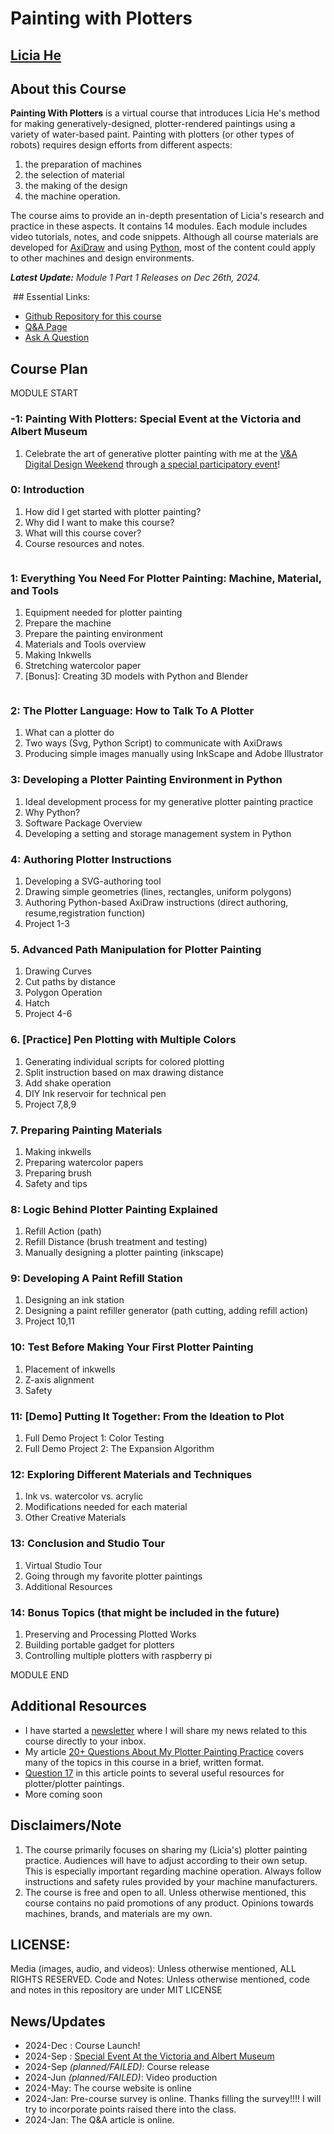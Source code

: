 
# Painting with Plotters

<h2 class="author"><a href="http://eyesofpanda.com" target="_blank">Licia He</a></h2>

## About this Course 

**Painting With Plotters** is a virtual course that introduces Licia He's method for making generatively-designed, plotter-rendered paintings using a variety of water-based paint. Painting with plotters (or other types of robots) requires design efforts from different aspects:

1. the preparation of machines
2. the selection of material
3. the making of the design
4. the machine operation. 

The course aims to provide an in-depth presentation of Licia's research and practice in these aspects. It contains 14 modules. Each module includes video tutorials, notes, and code snippets. Although all course materials are developed for [AxiDraw](https://axidraw.com/) and using [Python](https://www.python.org/), most of the content could apply to other machines and design environments.

_**Latest Update:** Module 1 Part 1 Releases on Dec 26th, 2024._ 

<img name="00/00_banner.jpg" class="full-width-img">
## Essential Links:

- [Github Repository for this course](https://github.com/LiciaHe/painting_with_plotters)
- [Q&A Page](QA/)
- [Ask A Question](https://docs.google.com/forms/d/e/1FAIpQLSdAMLVMtuUR2i5G695Mufm0polT8fs-n0bQurwLId-2cLDx7Q/viewform?usp=sharing)



## Course Plan
MODULE START 
### -1: Painting With Plotters: Special Event at the Victoria and Albert Museum
1. Celebrate the art of generative plotter painting with me at the [V&A Digital Design Weekend](https://www.vam.ac.uk/event/9pmbZOVdEw/digital-design-weekend-2024) through [a special participatory event](https://www.vam.ac.uk/event/bJvmGKbB9/painting-with-plotters-sep-2024)! 

### 0: Introduction 
1. How did I get started with plotter painting? 
2. Why did I want to make this course?
2. What will this course cover?
4. Course resources and notes. 

<COURSEINFO><a href="module_0/"><img name="0/0_introduction_square.jpg" class="full-width-img"></a></COURSEINFO>


### 1: Everything You Need For Plotter Painting: Machine, Material, and Tools
1. Equipment needed for plotter painting
2. Prepare the machine
3. Prepare the painting environment 
4. Materials and Tools overview 
5. Making Inkwells
6. Stretching watercolor paper
7. [Bonus]: Creating 3D models with Python and Blender

<COURSEINFO><a href="module_1/"><img name="1/1_machines_square.jpg" class="full-width-img"></a></COURSEINFO>


### 2: The Plotter Language: How to Talk To A Plotter
1. What can a plotter do 
2. Two ways (Svg, Python Script) to communicate with AxiDraws
3. Producing simple images manually using InkScape and Adobe Illustrator

### 3: Developing a Plotter Painting Environment in Python 
1. Ideal development process for my generative plotter painting practice 
2. Why Python?
3. Software Package Overview
3. Developing a setting and storage management system in Python

### 4: Authoring Plotter Instructions
1. Developing a SVG-authoring tool
2. Drawing simple geometries (lines, rectangles, uniform polygons)
3. Authoring Python-based AxiDraw instructions (direct authoring, resume,registration function)
4. Project 1-3

### 5. Advanced Path Manipulation for Plotter Painting
1. Drawing Curves
2. Cut paths by distance 
2. Polygon Operation 
3. Hatch 
4. Project 4-6

### 6. [Practice] Pen Plotting with Multiple Colors 
1. Generating individual scripts for colored plotting 
2. Split instruction based on max drawing distance
4. Add shake operation 
5. DIY Ink reservoir for technical pen
6. Project 7,8,9

### 7. Preparing Painting Materials 
1. Making inkwells 
2. Preparing watercolor papers 
3. Preparing brush 
4. Safety and tips

### 8: Logic Behind Plotter Painting Explained
1. Refill Action (path)
2. Refill Distance (brush treatment and testing)
3. Manually designing a plotter painting (inkscape)

### 9: Developing A Paint Refill Station 
1. Designing an ink station
2. Designing a paint refiller generator (path cutting, adding refill action)
3. Project 10,11

### 10: Test Before Making Your First Plotter Painting
1. Placement of inkwells
2. Z-axis alignment 
3. Safety

### 11: [Demo] Putting It Together: From the Ideation to Plot 
1. Full Demo Project 1: Color Testing
2. Full Demo Project 2: The Expansion Algorithm

### 12: Exploring Different Materials and Techniques
1. Ink vs. watercolor vs. acrylic 
2. Modifications needed for each material 
2. Other Creative Materials

### 13: Conclusion and Studio Tour
1. Virtual Studio Tour 
2. Going through my favorite plotter paintings 
3. Additional Resources

### 14: Bonus Topics (that might be included in the future)
1. Preserving and Processing Plotted Works
2. Building portable gadget for plotters
3. Controlling multiple plotters with raspberry pi

MODULE END 

## Additional Resources
- I have started a [newsletter](https://liciahe.substack.com/) where I will share my news related to this course directly to your inbox.
-  My article [20+ Questions About My Plotter Painting Practice](https://www.eyesofpanda.com/project/plotter_painting_q_a/) covers many of the topics in this course in a brief, written format. 
  - [Question 17](https://www.eyesofpanda.com/project/plotter_painting_q_a/#q17) in this article points to several useful resources for plotter/plotter paintings.
- More coming soon 

## Disclaimers/Note
1. The course primarily focuses on sharing my (Licia's) plotter painting practice.  Audiences will have to adjust according to their own setup. This is especially important regarding machine operation. Always follow instructions and safety rules provided by your machine manufacturers. 
2. The course is free and open to all. Unless otherwise mentioned, this course contains no paid promotions of any product. Opinions towards machines, brands, and materials are my own.

## LICENSE: 
Media (images, audio, and videos): Unless otherwise mentioned, ALL RIGHTS RESERVED.
Code and Notes: Unless otherwise mentioned, code and notes in this repository are under MIT LICENSE

## News/Updates
- 2024-Dec : Course Launch! 
- 2024-Sep : [Special Event At the Victoria and Albert Museum](https://www.vam.ac.uk/event/bJvmGKbB9/painting-with-plotters-sep-2024)
- 2024-Sep *(planned/FAILED)*: Course release
- 2024-Jun *(planned/FAILED)*: Video production 
- 2024-May: The course website is online 
- 2024-Jan: Pre-course survey is online. Thanks filling the survey!!!! I will try to incorporate points raised there into the class.   
- 2024-Jan: The Q&A article is online.
